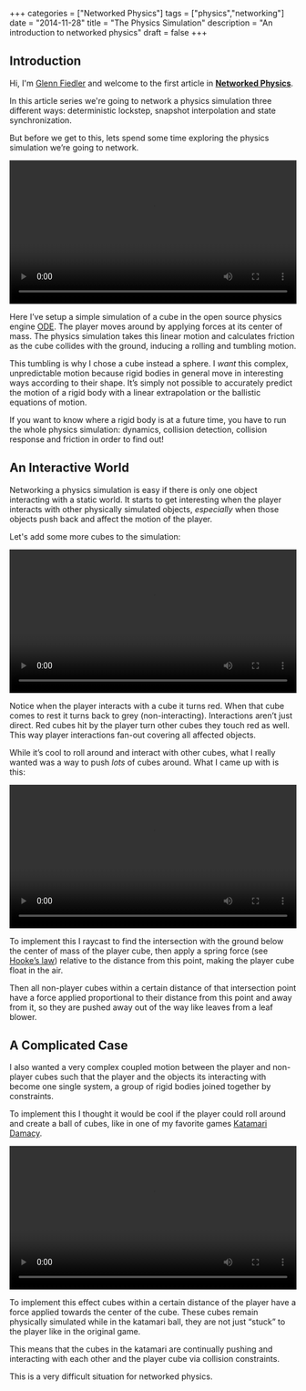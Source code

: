 +++
categories = ["Networked Physics"]
tags = ["physics","networking"]
date = "2014-11-28"
title = "The Physics Simulation"
description = "An introduction to networked physics"
draft = false
+++

## Introduction

Hi, I'm [Glenn Fiedler](/about) and welcome to the first article in **[Networked Physics](/categories/networked-physics/)**.

In this article series we're going to network a physics simulation three different ways: deterministic lockstep, snapshot interpolation and state synchronization.

But before we get to this, lets spend some time exploring the physics simulation we’re going to network.

<video preload="auto" autoplay="autoplay" loop="loop" width="100%">
<source src="/video/networked_physics/the_physics_simulation_cube.mp4" type="video/mp4" />
<source src="/video/networked_physics/the_physics_simulation_cube.webm" type="video/webm" />
Your browser does not support the video tag.
</video>

Here I’ve setup a simple simulation of a cube in the open source physics engine [ODE](http://www.ode.org). The player moves around by applying forces at its center of mass. The physics simulation takes this linear motion and calculates friction as the cube collides with the ground, inducing a rolling and tumbling motion.

This tumbling is why I chose a cube instead a sphere. I _want_ this complex, unpredictable motion because rigid bodies in general move in interesting ways according to their shape. It’s simply not possible to accurately predict the motion of a rigid body with a linear extrapolation or the ballistic equations of motion. 

If you want to know where a rigid body is at a future time, you have to run the whole physics simulation: dynamics, collision detection, collision response and friction in order to find out!

## An Interactive World

Networking a physics simulation is easy if there is only one object interacting with a static world. It starts to get interesting when the player interacts with other physically simulated objects, _especially_ when those objects push back and affect the motion of the player. 

Let's add some more cubes to the simulation:

<video preload="auto" autoplay="autoplay" loop="loop" width="100%">
<source src="/video/networked_physics/the_physics_simulation_cubes_roll.mp4" type="video/mp4" />
<source src="/video/networked_physics/the_physics_simulation_cubes_roll.webm" type="video/webm" />
Your browser does not support the video tag.
</video>

Notice when the player interacts with a cube it turns red. When that cube comes to rest it turns back to grey (non-interacting). Interactions aren’t just direct. Red cubes hit by the player turn other cubes they touch red as well. This way player interactions fan-out covering all affected objects.

While it’s cool to roll around and interact with other cubes, what I really wanted was a way to push _lots_ of cubes around. What I came up with is this:

<video preload="auto" autoplay="autoplay" loop="loop" width="100%">
<source src="/video/networked_physics/the_physics_simulation_cubes_blow.mp4" type="video/mp4" />
<source src="/video/networked_physics/the_physics_simulation_cubes_blow.webm" type="video/webm" />
Your browser does not support the video tag.
</video>

To implement this I raycast to find the intersection with the ground below the center of mass of the player cube, then apply a spring force (see [Hooke’s law](https://en.wikipedia.org/wiki/Hooke%27s_law)) relative to the distance from this point, making the player cube float in the air.

Then all non-player cubes within a certain distance of that intersection point have a force applied proportional to their distance from this point and away from it, so they are pushed away out of the way like leaves from a leaf blower.

## A Complicated Case

I also wanted a very complex coupled motion between the player and non-player cubes such that the player and the objects its interacting with become one single system, a group of rigid bodies joined together by constraints. 

To implement this I thought it would be cool if the player could roll around and create a ball of cubes, like in one of my favorite games [Katamari Damacy](https://en.wikipedia.org/wiki/Katamari_Damacy).

<video preload="auto" autoplay="autoplay" loop="loop" width="100%">
<source src="/video/networked_physics/the_physics_simulation_cubes_katamari.mp4" type="video/mp4" />
<source src="/video/networked_physics/the_physics_simulation_cubes_katamari.webm" type="video/webm" />
Your browser does not support the video tag.
</video>

To implement this effect cubes within a certain distance of the player have a force applied towards the center of the cube. These cubes remain physically simulated while in the katamari ball, they are not just “stuck” to the player like in the original game. 

This means that the cubes in the katamari are continually pushing and interacting with each other and the player cube via collision constraints. 

This is a very difficult situation for networked physics.
